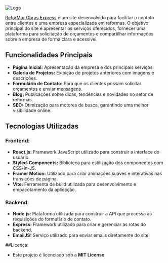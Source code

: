 ![Logo](https://reformarobrasexpress.com.br/assets/Logotipo-_-qp0evt.svg)

[ReforMar Obras Express](https://reformarobrasexpress.com.br/) é um site desenvolvido para facilitar o contato entre clientes e uma empresa especializada em reformas. O objetivo principal do site é apresentar os serviços oferecidos, fornecer uma plataforma para solicitação de orçamentos e compartilhar informações sobre a empresa de forma clara e acessível.

## Funcionalidades Principais

- **Página Inicial:** Apresentação da empresa e dos principais serviços.
- **Galeria de Projetos:** Exibição de projetos anteriores com imagens e descrições.
- **Formulário de Contato:** Para que os clientes possam solicitar orçamentos e enviar mensagens.
- **Blog:** Publicações sobre dicas, tendências e novidades no setor de reformas.
- **SEO:** Otimização para motores de busca, garantindo uma melhor visibilidade online.

## Tecnologias Utilizadas

### Frontend:
- **React.js:** Framework JavaScript utilizado para construir a interface do usuário.
- **Styled-Components:** Biblioteca para estilização dos componentes com CSS-in-JS.
- **Framer Motion:** Utilizado para criar animações suaves e interativas nas transições de página.
- **Vite:** Ferramenta de build utilizada para desenvolvimento e empacotamento da aplicação.

### Backend:
- **Node.js:** Plataforma utilizada para construir a API que processa as requisições do formulário de contato.
- **Express:** Framework utilizado para criar e gerenciar as rotas do backend.
- **EmailJS:** Serviço utilizado para enviar emails diretamente do site.

##Licença:
- Este projeto é licenciado sob a **MIT License**.